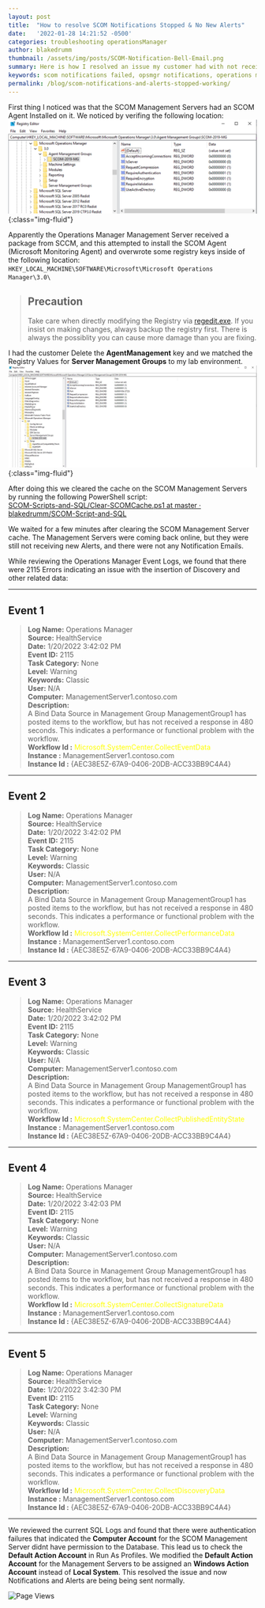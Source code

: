 ```yaml
---
layout: post
title:  "How to resolve SCOM Notifications Stopped & No New Alerts"
date:   '2022-01-28 14:21:52 -0500'
categories: troubleshooting operationsManager
author: blakedrumm
thumbnail: /assets/img/posts/SCOM-Notification-Bell-Email.png
summary: Here is how I resolved an issue my customer had with not receiving notification emails for alerts in SCOM. They also noticed there are no new alerts in several days.
keywords: scom notifications failed, opsmgr notifications, operations manager notifications, alerts not updating, no new alerts, alerts stalled, all management server resource pool failure
permalink: /blog/scom-notifications-and-alerts-stopped-working/
---
```

 
 First thing I noticed was that the SCOM Management Servers had an SCOM Agent Installed on it. We noticed by verifing the following location:
 ![Management Server - Bad Registry Keys](/assets/img/posts/agent-registry-scom-ms.png){:class="img-fluid"}

Apparently the Operations Manager Management Server received a package from SCCM, and this attempted to install the SCOM Agent (Microsoft Monitoring Agent) and overwrote some registry keys inside of the following location: \
`HKEY_LOCAL_MACHINE\SOFTWARE\Microsoft\Microsoft Operations Manager\3.0\`

 > ## Precaution
 > Take care when directly modifying the Registry via [regedit.exe](https://support.microsoft.com/windows/how-to-open-registry-editor-in-windows-10-deab38e6-91d6-e0aa-4b7c-8878d9e07b11). If you insist on making changes, always backup the registry first. There is always the possiblity you can cause more damage than you are fixing.

I had the customer Delete the __AgentManagement__ key and we matched the Registry Values for __Server Management Groups__ to my lab environment.
![Management Server - Good Registry Keys](/assets/img/posts/management-server-registry.png){:class="img-fluid"}

After doing this we cleared the cache on the SCOM Management Servers by running the following PowerShell script: \
[SCOM-Scripts-and-SQL/Clear-SCOMCache.ps1 at master · blakedrumm/SCOM-Script-and-SQL](https://github.com/blakedrumm/SCOM-Scripts-and-SQL/blob/master/Powershell/Clear-SCOMCache.ps1)


We waited for a few minutes after clearing the SCOM Management Server cache. The Management Servers were coming back online, but they were still not receiving new Alerts, and there were not any Notification Emails.

While reviewing the Operations Manager Event Logs, we found that there were 2115 Errors indicating an issue with the insertion of Discovery and other related data:

___

## Event 1

  >__Log Name:__      Operations Manager \
  >__Source:__        HealthService \
  >__Date:__          1/20/2022 3:42:02 PM \
  >__Event ID:__      2115 \
  >__Task Category:__ None \
  >__Level:__         Warning \
  >__Keywords:__      Classic \
  >__User:__          N/A \
  >__Computer:__      ManagementServer1.contoso.com \
  >__Description:__ \
  >A Bind Data Source in Management Group ManagementGroup1 has posted items to the workflow, but has not received a response in 480 seconds.  This indicates a performance or functional problem with the workflow. \
  >__Workflow Id :__ <span style="color:yellow">Microsoft.SystemCenter.CollectEventData</span> \
  >__Instance    :__ ManagementServer1.contoso.com \
  >__Instance Id :__ {AEC38E5Z-67A9-0406-20DB-ACC33BB9C4A4}
&nbsp;
___

 ## Event 2

  >__Log Name:__      Operations Manager \
  >__Source:__        HealthService \
  >__Date:__          1/20/2022 3:42:02 PM \
  >__Event ID:__      2115 \
  >__Task Category:__ None \
  >__Level:__         Warning \
  >__Keywords:__      Classic \
  >__User:__          N/A \
  >__Computer:__      ManagementServer1.contoso.com \
  >__Description:__ \
  >A Bind Data Source in Management Group ManagementGroup1 has posted items to the workflow, but has not received a response in 480 seconds.  This indicates a performance or functional problem with the workflow. \
  >__Workflow Id :__ <span style="color:yellow">Microsoft.SystemCenter.CollectPerformanceData</span> \
  >__Instance    :__ ManagementServer1.contoso.com \
  >__Instance Id :__ {AEC38E5Z-67A9-0406-20DB-ACC33BB9C4A4}
&nbsp;
___

 ## Event 3

  >__Log Name:__      Operations Manager \
  >__Source:__        HealthService \
  >__Date:__          1/20/2022 3:42:02 PM \
  >__Event ID:__      2115 \
  >__Task Category:__ None \
  >__Level:__         Warning \
  >__Keywords:__      Classic \
  >__User:__          N/A \
  >__Computer:__      ManagementServer1.contoso.com \
  >__Description:__ \
  >A Bind Data Source in Management Group ManagementGroup1 has posted items to the workflow, but has not received a response in 480 seconds.  This indicates a performance or functional problem with the workflow. \
  >__Workflow Id :__ <span style="color:yellow">Microsoft.SystemCenter.CollectPublishedEntityState</span> \
  >__Instance    :__ ManagementServer1.contoso.com \
  >__Instance Id :__ {AEC38E5Z-67A9-0406-20DB-ACC33BB9C4A4}
&nbsp;
___

## Event 4

  >__Log Name:__      Operations Manager \
  >__Source:__        HealthService \
  >__Date:__          1/20/2022 3:42:03 PM \
  >__Event ID:__      2115 \
  >__Task Category:__ None \
  >__Level:__         Warning \
  >__Keywords:__      Classic \
  >__User:__          N/A \
  >__Computer:__      ManagementServer1.contoso.com \
  >__Description:__ \
  >A Bind Data Source in Management Group ManagementGroup1 has posted items to the workflow, but has not received a response in 480 seconds.  This indicates a performance or functional problem with the workflow. \
  >__Workflow Id :__ <span style="color:yellow">Microsoft.SystemCenter.CollectSignatureData</span> \
  >__Instance    :__ ManagementServer1.contoso.com \
  >__Instance Id :__ {AEC38E5Z-67A9-0406-20DB-ACC33BB9C4A4}
&nbsp;
___

 ## Event 5

  >__Log Name:__      Operations Manager \
  >__Source:__        HealthService \
  >__Date:__          1/20/2022 3:42:30 PM \
  >__Event ID:__      2115 \
  >__Task Category:__ None \
  >__Level:__         Warning \
  >__Keywords:__      Classic \
  >__User:__          N/A \
  >__Computer:__      ManagementServer1.contoso.com \
  >__Description:__ \
  >A Bind Data Source in Management Group ManagementGroup1 has posted items to the workflow, but has not received a response in 480 seconds.  This indicates a performance or functional problem with the workflow. \
  >__Workflow Id :__ <span style="color:yellow">Microsoft.SystemCenter.CollectDiscoveryData</span> \
  >__Instance    :__ ManagementServer1.contoso.com \
  >__Instance Id :__ {AEC38E5Z-67A9-0406-20DB-ACC33BB9C4A4}
&nbsp;
___

We reviewed the current SQL Logs and found that there were authentication failures that indicated the __Computer Account__ for the SCOM Management Server didnt have permission to the Database. This lead us to check the __Default Action Account__ in Run As Profiles. We modified the __Default Action Account__ for the Management Servers to be assigned an __Windows Action Account__ instead of __Local System__. This resolved the issue and now Notifications and Alerts are being being sent normally.

![Page Views](https://counter.blakedrumm.com/count/tag.svg?url=blakedrumm.com/blog/scom-notifications-and-alerts-stopped-working/)

<!--
Having trouble with Pages? Check out our [documentation](https://docs.github.com/categories/github-pages-basics/) or [contact support](https://support.github.com/contact) and we’ll help you sort it out.
-->